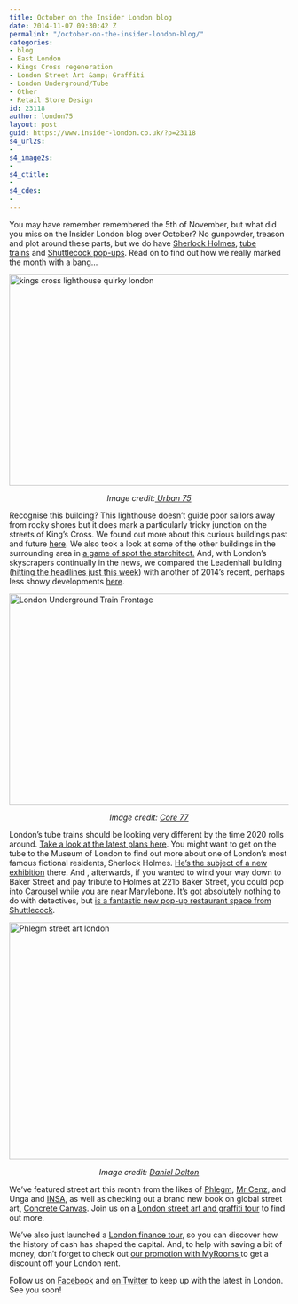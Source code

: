 ```yaml
---
title: October on the Insider London blog
date: 2014-11-07 09:30:42 Z
permalink: "/october-on-the-insider-london-blog/"
categories:
- blog
- East London
- Kings Cross regeneration
- London Street Art &amp; Graffiti
- London Underground/Tube
- Other
- Retail Store Design
id: 23118
author: london75
layout: post
guid: https://www.insider-london.co.uk/?p=23118
s4_url2s:
- 
s4_image2s:
- 
s4_ctitle:
- 
s4_cdes:
- 
---
```


You may have remember remembered the 5th of November, but what did you miss on the Insider London blog over October? No gunpowder, treason and plot around these parts, but we do have <a href="/sherlock-homes-the-great-detective/" target="_blank">Sherlock Holmes</a>, <a href="/the-next-generation-of-london-underground-trains/" target="_blank">tube trains</a> and <a href="/shuttlecock-and-a-new-pop-up-dining-experience/" target="_blank">Shuttlecock pop-ups</a>. Read on to find out how we really marked the month with a bang&#8230;

[<img class="aligncenter wp-image-23061 size-full" src="/wp-content/uploads/2014/10/kings-cross-lighthouse-01.jpg" alt="kings cross lighthouse quirky london" width="569" height="380" />](/wp-content/uploads/2014/10/kings-cross-lighthouse-01.jpg)

<p style="text-align: center;">
  <em>Image credit:<a href="http://www.urban75.org/blog/kings-cross-lighthouse-continues-to-rot-away/" target="_blank"> Urban 75</a></em>
</p>

Recognise this building? This lighthouse doesn&#8217;t guide poor sailors away from rocky shores but it does mark a particularly tricky junction on the streets of King&#8217;s Cross. We found out more about this curious buildings past and future <a href="/the-kings-cross-secret-lighthouse/" target="_blank">here</a>. We also took a look at some of the other buildings in the surrounding area in <a href="/spot-the-starchitect-in-kings-cross/" target="_blank">a game of spot the starchitect.</a> And, with London&#8217;s skyscrapers continually in the news, we compared the Leadenhall building (<a href="http://www.bbc.co.uk/news/uk-england-london-29929761" target="_blank">hitting the headlines just this week</a>) with another of 2014&#8217;s recent, perhaps less showy developments <a href="/2014-in-buildings/" target="_blank">here</a>.

[<img class="aligncenter wp-image-23031 size-full" src="/wp-content/uploads/2014/10/NewTubeforLondon_OnPlatform1.jpg" alt="London Underground Train Frontage" width="569" height="380" />](/wp-content/uploads/2014/10/NewTubeforLondon_OnPlatform1.jpg)

<p style="text-align: center;">
  <em>Image credit: <a href="http://www.core77.com/" target="_blank">Core 77</a></em>
</p>

<p style="text-align: left;">
  London&#8217;s tube trains should be looking very different by the time 2020 rolls around. <a href="/the-next-generation-of-london-underground-trains/" target="_blank">Take a look at the latest plans here</a>. You might want to get on the tube to the Museum of London to find out more about one of London&#8217;s most famous fictional residents, Sherlock Holmes. <a href="/sherlock-homes-the-great-detective/" target="_blank">He&#8217;s the subject of a new exhibition</a> there. And , afterwards, if you wanted to wind your way down to Baker Street and pay tribute to Holmes at 221b Baker Street, you could pop into <a href="/shuttlecock-and-a-new-pop-up-dining-experience/" target="_blank">Carousel </a>while you are near Marylebone. It&#8217;s got absolutely nothing to do with detectives, but <a href="/shuttlecock-and-a-new-pop-up-dining-experience/" target="_blank">is a fantastic new pop-up restaurant space from Shuttlecock</a>.
</p>

[<img class="aligncenter wp-image-23093 size-full" src="/wp-content/uploads/2014/10/Monster-Mural_mini.jpg" alt="Phlegm street art london" width="569" height="427" />](/wp-content/uploads/2014/10/Monster-Mural_mini.jpg)

<p style="text-align: center;">
  <em>Image credit: <a href="https://www.flickr.com/photos/126522904@N02/15587046772/in/photolist-pQFdfn-psUs49-pQYRgU-pQUACB-pyvxis-pypNM4-pyvmaW-oU6YKP-pyvpnY-pypDPp-pQEvjV-pypB5g-pQYgA7-oTT38C-pyhsV3-oTW1w4-pyeY1V-pyeXUx-pQuJF4-pyeYcB-pyknth-pQuJBX-pyhujq-pyhumQ-pykoF7-oTxWZE-pQ67Dk-pQdV8Q-px1h2B-pP6doH-pNmYdn-pNF3ZV-pvBEzK-oR28JE-pMde8N-puBac4-pucULA-pu9X63-pLw32c-ptn7ws-pKqsEt-pKnFXJ-pybwCs-oSBTCX-oRK4FW-pM9wka-pu7k3U-pJsRs5-pLCtc7-oPKH28" target="_blank">Daniel Dalton</a></em>
</p>

<p style="text-align: left;">
  We&#8217;ve featured street art this month from the likes of <a href="https://www.flickr.com/photos/126522904@N02/15587046772/in/photolist-pQFdfn-psUs49-pQYRgU-pQUACB-pyvxis-pypNM4-pyvmaW-oU6YKP-pyvpnY-pypDPp-pQEvjV-pypB5g-pQYgA7-oTT38C-pyhsV3-oTW1w4-pyeY1V-pyeXUx-pQuJF4-pyeYcB-pyknth-pQuJBX-pyhujq-pyhumQ-pykoF7-oTxWZE-pQ67Dk-pQdV8Q-px1h2B-pP6doH-pNmYdn-pNF3ZV-pvBEzK-oR28JE-pMde8N-puBac4-pucULA-pu9X63-pLw32c-ptn7ws-pKqsEt-pKnFXJ-pybwCs-oSBTCX-oRK4FW-pM9wka-pu7k3U-pJsRs5-pLCtc7-oPKH28" target="_blank">Phlegm</a>, <a href="/street-art-picture-of-the-week-mr-cenz-brick-lane-car-park/" target="_blank">Mr Cenz</a>, and Unga and <a href="/street-art-picture-of-the-week-unga-and-insa/" target="_blank">INSA</a>, as well as checking out a brand new book on global street art, <a href="/concrete-canvas-how-street-art-is-changing-the-way-our-cities-look/" target="_blank">Concrete Canvas</a>. Join us on a <a href="https://www.insider-london.co.uk/tours/street-art-tour-london/" target="_blank">London street art and graffiti tour</a> to find out more.
</p>

<p style="text-align: left;">
  We&#8217;ve also just launched a <a href="/tours/" target="_blank">London finance tour</a>, so you can discover how the history of cash has shaped the capital. And, to help with saving a bit of money, don&#8217;t forget to check out <a href="/money-off-your-london-rent-with-myrooms/" target="_blank">our promotion with MyRooms </a>to get a discount off your London rent.
</p>

<p style="text-align: left;">
  Follow us on <a href="https://www.facebook.com/insiderlondon" target="_blank">Facebook</a> and <a href="https://twitter.com/insiderlondon" target="_blank">on Twitter</a> to keep up with the latest in London. See you soon!
</p>
